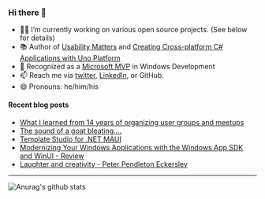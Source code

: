 ### Hi there 👋

- 👨‍💻 I’m currently working on various open source projects. (See below for details)
- 📚 Author of [Usability Matters](https://www.manning.com/books/usability-matters?a_aid=mrlacey) and [Creating Cross-platform C# Applications with Uno Platform](https://www.packtpub.com/product/creating-cross-platform-c-applications-with-uno-platform/9781801078498)
- 🏅 Recognized as a [Microsoft MVP](https://mvp.microsoft.com/en-us/PublicProfile/5001397?fullName=Matt%20Lacey) in Windows Development
- 📫 Reach me via [twitter](https://twitter.com/mrlacey), [LinkedIn](https://www.linkedin.com/in/mrlacey), or GitHub.
- 😄 Pronouns: he/him/his

<!--
**mrlacey/mrlacey** is a ✨ _special_ ✨ repository because its `README.md` (this file) appears on your GitHub profile.

Here are some ideas to get you started:

- 🔭 I’m currently working on ...
- 🌱 I’m currently learning ...
- 👯 I’m looking to collaborate on ...
- 🤔 I’m looking for help with ...
- 💬 Ask me about ...
- 📫 How to reach me: ...
- 😄 Pronouns: ...
- ⚡ Fun fact: ...
-->

#### Recent blog posts
<!-- BLOG-POST-LIST:START -->
- [What I learned from 14 years of organizing user groups and meetups](https://www.mrlacey.com/2022/11/what-i-learned-from-14-years-of.html)
- [The sound of a goat bleating....](https://www.mrlacey.com/2022/11/the-sound-of-goat-bleating.html)
- [Template Studio for .NET MAUI](https://www.mrlacey.com/2022/11/template-studio-for-net-maui.html)
- [Modernizing Your Windows Applications with the Windows App SDK and WinUI - Review](https://www.mrlacey.com/2022/08/modernizing-your-windows-applications.html)
- [Laughter and creativity - Peter Pendleton Eckersley](https://www.mrlacey.com/2022/07/laughter-and-creativity-peter-pendleton.html)
<!-- BLOG-POST-LIST:END -->

---

![Anurag's github stats](https://github-readme-stats.vercel.app/api?username=mrlacey&count_private=true&show_icons=true)
